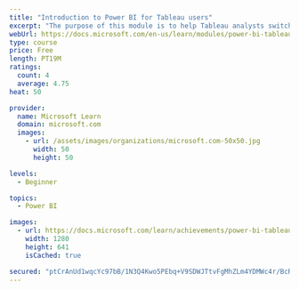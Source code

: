 ```yaml
---
title: "Introduction to Power BI for Tableau users"
excerpt: "The purpose of this module is to help Tableau analysts switch from Tableau to Microsoft Power BI."
webUrl: https://docs.microsoft.com/en-us/learn/modules/power-bi-tableau-intro/
type: course
price: Free
length: PT19M
ratings:
  count: 4
  average: 4.75
heat: 50

provider:
  name: Microsoft Learn
  domain: microsoft.com
  images:
    - url: /assets/images/organizations/microsoft.com-50x50.jpg
      width: 50
      height: 50

levels:
  - Beginner

topics:
  - Power BI

images:
  - url: https://docs.microsoft.com/learn/achievements/power-bi-tableau-intro-social.png
    width: 1280
    height: 641
    isCached: true

secured: "ptCrAnUd1wqcYc97bB/1N3Q4Kwo5PEbq+V9SDWJTtvFgMhZLm4YDMWc4r/BcR9VVgK9Xsbxa407VyheyZTUP2u8ygAka56BRRiSbztAhaVhD73i+lcvazcSgyoWyK8njagU/gkmzMajEWxaC+vrLgRJqEs+OwgVOQvPwXXks/PzV3Q8o74yC7XLUxS3PsfF22gwlgpt6VDJwW3CNwOF8RLapnsKCJcqJxJQUUjP2EAWr7IZZfh+rPnbFrcqEqmjil3jTyugTLaGXsdMC6P6EZlnIZODr5hL4BJk3YDqR13CsMao7MF/QWojIM8/T06UNp6qpmhsn9bJQmdn+zDHSE+mlqojwnW/Vd4fqPgxOi2R74C7j8rI6+cPfsz45flNJLs0mgm+7I7qHTwoMDfPJJg==;4Y4J7YWLjvScfjUHmGnUFw=="
---
```


